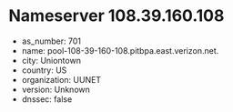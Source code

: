 # Nameserver 108.39.160.108

* as_number: 701
* name: pool-108-39-160-108.pitbpa.east.verizon.net.
* city: Uniontown
* country: US
* organization: UUNET
* version: Unknown
* dnssec: false
